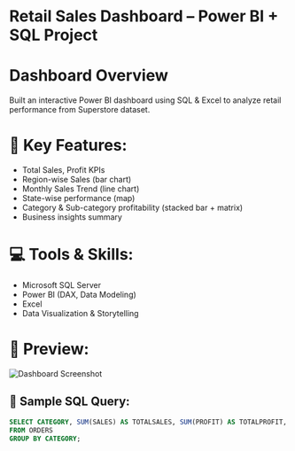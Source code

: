 # Retail Sales Dashboard – Power BI + SQL Project

# Dashboard Overview  
Built an interactive Power BI dashboard using SQL & Excel to analyze retail performance from Superstore dataset.

# 📌 Key Features:
- Total Sales, Profit KPIs 
- Region-wise Sales (bar chart)
- Monthly Sales Trend (line chart)
- State-wise performance (map)
- Category & Sub-category profitability (stacked bar + matrix)
- Business insights summary

# 💻 Tools & Skills:
- Microsoft SQL Server
- Power BI (DAX, Data Modeling)
- Excel
- Data Visualization & Storytelling

# 📸 Preview:
![Dashboard Screenshot](DashboardScreenshot.png)

## 🧠 Sample SQL Query:
```sql
SELECT CATEGORY, SUM(SALES) AS TOTALSALES, SUM(PROFIT) AS TOTALPROFIT, ROUND(SUM(PROFIT)/NULLIF(SUM(SALES),0),2) AS PROFITMARGIN
FROM ORDERS
GROUP BY CATEGORY;

